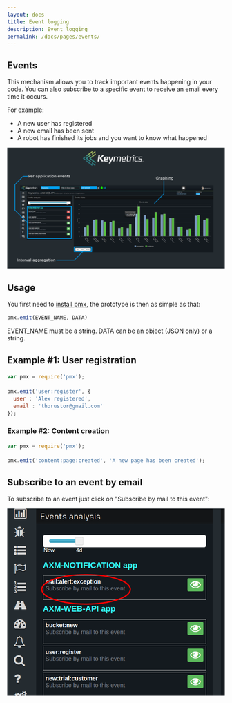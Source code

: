 ```yaml
---
layout: docs
title: Event logging
description: Event logging
permalink: /docs/pages/events/
---
```


## Events

This mechanism allows you to track important events happening in your code. You can also subscribe to a specific event to receive an email every time it occurs.

For example:

- A new user has registered
- A new email has been sent
- A robot has finished its jobs and you want to know what happened

<img src="/images/event-interface.png" alt="Event Interface"/>

## Usage

You first need to [install pmx](/docs/usage/install-pmx/), the prototype is then as simple as that:

```javascript
pmx.emit(EVENT_NAME, DATA)
```

EVENT_NAME must be a string.
DATA can be an object (JSON only) or a string.

## Example #1: User registration

```javascript
var pmx = require('pmx');

pmx.emit('user:register', {
  user : 'Alex registered',
  email : 'thorustor@gmail.com'
});
```

### Example #2: Content creation

```javascript
var pmx = require('pmx');

pmx.emit('content:page:created', 'A new page has been created');
```

## Subscribe to an event by email

To subscribe to an event just click on "Subscribe by mail to this event":

<center>
<img src="/images/subscribe-event.png" alt="Subscribe Event Interface"/>
</center>
